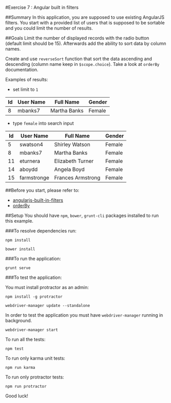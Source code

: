 #Exercise 7 : Angular built in filters

##Summary
In this application, you are supposed to use existing AngularJS filters. You start with a provided list of users that is supposed to be sortable and you 
could limit the number of results. 

##Goals
Limit the number of displayed records with the radio button (default limit should be 15). Afterwards add the ability to sort data by column names.

Create and use `reverseSort` function that sort the data ascending and descending (column name keep in `$scope.choice`). Take a look at `orderBy` documentation.
  
Examples of results:

* set limit to `1`

| Id | User Name | Full Name    | Gender |
|----|-----------|--------------|--------|
| 8  | mbanks7   | Martha Banks | Female |

* type `female` into search input

| Id | User Name  | Full Name        | Gender |
|----|------------|------------------|--------|
| 5  | swatson4   | Shirley Watson   | Female |
| 8  | mbanks7    | Martha Banks     | Female |
| 11 | eturnera   | Elizabeth Turner | Female |
| 14 | aboydd     | Angela Boyd      | Female |
| 15 | farmstronge|Frances Armstrong | Female |

##Before you start, please refer to:
* [angularjs-built-in-filters](https://egghead.io/lessons/angularjs-built-in-filters)
* [orderBy](https://docs.angularjs.org/api/ng/filter/orderBy)

##Setup
 You should have `npm`, `bower`, `grunt-cli`  packages installed to run this example.
 
###To resolve dependencies run:

```
npm install
```

```
bower install
```

###To run the application:

```
grunt serve
```

###To test the application:

You must install protractor as an admin: 

```
npm install -g protractor
```

```
webdriver-manager update --standalone
```
        
In order to test the application you must have `webdriver-manager` running in background.

```
webdriver-manager start
```

To run all the tests:

```
npm test
```

To run only karma unit tests:

```
npm run karma
```
To run only protractor tests:

```
npm run protractor
```

Good luck!
